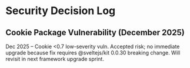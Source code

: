 # Security Decision Log

## Cookie Package Vulnerability (December 2025)
Dec 2025 – Cookie <0.7 low-severity vuln. Accepted risk; no immediate upgrade because fix requires @sveltejs/kit 0.0.30 breaking change. Will revisit in next framework upgrade sprint.
